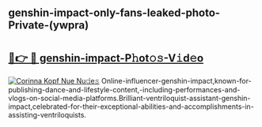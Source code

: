 ## genshin-impact-only-fans​-leaked-photo​-Private-(ywpra)


# <h2><a href="https://mediaupload.pro?title=genshin-impact&ref=git">🔗👉 🔴 genshin-impact-P𝚑ot𝚘𝚜-V𝚒d𝚎o</a></h2>

[![Corinna Kopf Nue Nu𝚍e𝚜](https://i.imgur.com/0qMVB7G.gif)](https://mediaupload.pro?title=genshin-impact&ref=git)
Online-influencer-genshin-impact,known-for-publishing-dance-and-lifestyle-content,-including-performances-and-vlogs-on-social-media-platforms.Brilliant-ventriloquist-assistant-genshin-impact,celebrated-for-their-exceptional-abilities-and-accomplishments-in-assisting-ventriloquists.  